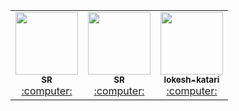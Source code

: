  <!-- ALL-CONTRIBUTORS-LIST:START - Do not remove or modify this section -->
<!-- prettier-ignore-start -->
<!--  notice each row 5 person , make new row  -->

<table>
  
<tr>
 <td align="center"><a href="https://github.com/sajjad-njr"><kbd><img src="https://avatars3.githubusercontent.com/sajjad-njr?size=400" width="100px;" alt=""/></kbd> <br /><sub><b>SR</b></sub></a><br /><a href="https://github.com/ssa99sa65" title="Code"> :computer: </a> </td>
 
 <td align="center"><a href="https://github.com/sajjad-njr"><kbd><img src="https://avatars3.githubusercontent.com/ssa99sa65?size=400" width="100px;" alt=""/></kbd>
 <br /><sub><b>SR</b></sub></a><br /><a href="https://github.com/ssa99sa65" title="Code"> :computer: </a> </td>
 
  <td align="center"><a href="https://github.com/lokesh-katari"><kbd><img src="https://avatars3.githubusercontent.com/ssa99sa65?size=400" width="100px;" alt=""/></kbd>
 <br /><sub><b>lokesh-katari</b></sub></a><br /><a href="https://github.com/ssa99sa65" title="Code"> :computer: </a> </td>
</tr>
 
</table>
 
<!-- ALL-CONTRIBUTORS-LIST:END -->

 
